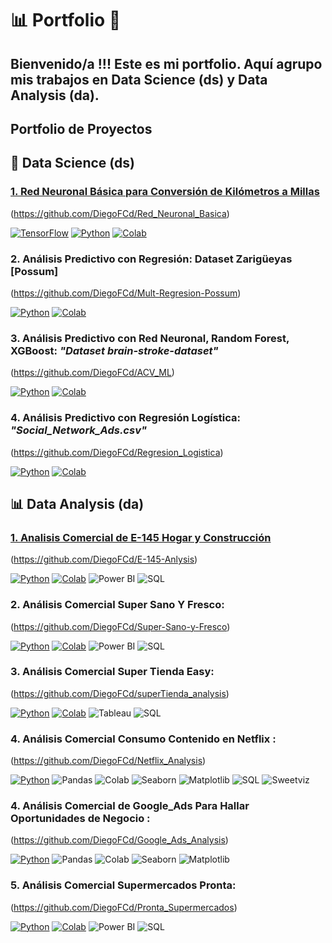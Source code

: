 # 📊 Portfolio 🧠 

## Bienvenido/a !!! Este es mi portfolio. Aquí agrupo mis trabajos en **Data Science (ds)** y **Data Analysis (da)**.

## Portfolio de Proyectos

## 🧠 Data Science (ds)

### <u> 1.  Red Neuronal Básica para Conversión de Kilómetros a Millas </u> 
(https://github.com/DiegoFCd/Red_Neuronal_Basica)

[![TensorFlow](https://img.shields.io/badge/TensorFlow-2.x-orange?logo=tensorflow)](https://www.tensorflow.org/)
[![Python](https://img.shields.io/badge/Python-3.7%2B-blue?logo=python)](https://www.python.org/)
[![Colab](https://colab.research.google.com/assets/colab-badge.svg)](https://colab.research.google.com/github/tu_usuario/tu_repositorio/blob/main/RedNeuronalBasicaConCapasOcultas.ipynb)

### 2.   Análisis Predictivo con Regresión: Dataset Zarigüeyas [Possum] 
(https://github.com/DiegoFCd/Mult-Regresion-Possum) <br>

[![Python](https://img.shields.io/badge/Python-3.7%2B-blue?logo=python)](https://www.python.org/)
[![Colab](https://colab.research.google.com/assets/colab-badge.svg)](https://colab.research.google.com/github/tu_usuario/tu_repositorio/blob/main/RedNeuronalBasicaConCapasOcultas.ipynb)
<br>

### 3. Análisis Predictivo con Red Neuronal, Random Forest, XGBoost: *"Dataset brain-stroke-dataset"* 
(https://github.com/DiegoFCd/ACV_ML) <br>


[![Python](https://img.shields.io/badge/Python-3.7%2B-blue?logo=python)](https://www.python.org/)
[![Colab](https://colab.research.google.com/assets/colab-badge.svg)](https://colab.research.google.com/github/tu_usuario/tu_repositorio/blob/main/RedNeuronalBasicaConCapasOcultas.ipynb)
<br>

### 4. Análisis Predictivo con Regresión Logística: *"Social_Network_Ads.csv"* 
(https://github.com/DiegoFCd/Regresion_Logistica)<br>


[![Python](https://img.shields.io/badge/Python-3.7%2B-blue?logo=python)](https://www.python.org/)
[![Colab](https://colab.research.google.com/assets/colab-badge.svg)](https://colab.research.google.com/github/tu_usuario/tu_repositorio/blob/main/RedNeuronalBasicaConCapasOcultas.ipynb)
<br>


## 📊 Data Analysis (da)
### <u> 1.  Analisis Comercial de E-145 Hogar y Construcción </u> 
(https://github.com/DiegoFCd/E-145-Anlysis)

[![Python](https://img.shields.io/badge/Python-3.7%2B-blue?logo=python)](https://www.python.org/)
[![Colab](https://colab.research.google.com/assets/colab-badge.svg)](https://colab.research.google.com/github/tu_usuario/tu_repositorio/blob/main/RedNeuronalBasicaConCapasOcultas.ipynb)
![Power BI](https://img.shields.io/badge/Power%20BI-F2C811?logo=powerbi&logoColor=black)
![SQL](https://img.shields.io/badge/SQL-336791?logo=postgresql&logoColor=white)

### 2.   Análisis Comercial Super Sano Y Fresco: 
(https://github.com/DiegoFCd/Super-Sano-y-Fresco) <br>

[![Python](https://img.shields.io/badge/Python-3.7%2B-blue?logo=python)](https://www.python.org/)
[![Colab](https://colab.research.google.com/assets/colab-badge.svg)](https://colab.research.google.com/github/tu_usuario/tu_repositorio/blob/main/RedNeuronalBasicaConCapasOcultas.ipynb)
![Power BI](https://img.shields.io/badge/Power%20BI-F2C811?logo=powerbi&logoColor=black)
![SQL](https://img.shields.io/badge/SQL-336791?logo=postgresql&logoColor=white)

### 3.   Análisis Comercial Super Tienda Easy: 
(https://github.com/DiegoFCd/superTienda_analysis) <br>

[![Python](https://img.shields.io/badge/Python-3.7%2B-blue?logo=python)](https://www.python.org/)
[![Colab](https://colab.research.google.com/assets/colab-badge.svg)](https://colab.research.google.com/github/tu_usuario/tu_repositorio/blob/main/RedNeuronalBasicaConCapasOcultas.ipynb)
![Tableau](https://img.shields.io/badge/Tableau-E97627?logo=tableau&logoColor=white)
![SQL](https://img.shields.io/badge/SQL-336791?logo=postgresql&logoColor=white)

### 4.   Análisis Comercial Consumo Contenido en Netflix : 
(https://github.com/DiegoFCd/Netflix_Analysis) <br>

[![Python](https://img.shields.io/badge/Python-3.7%2B-blue?logo=python)](https://www.python.org/)
![Pandas](https://img.shields.io/badge/Pandas-150458?logo=pandas&logoColor=white)
![Colab](https://img.shields.io/badge/Google%20Colab-F9AB00?logo=googlecolab&logoColor=white)
![Seaborn](https://img.shields.io/badge/Seaborn-0099CC?logo=python&logoColor=white)
![Matplotlib](https://img.shields.io/badge/Matplotlib-003366?logo=plotly&logoColor=white)
![SQL](https://img.shields.io/badge/SQL-4479A1?logo=postgresql&logoColor=white)
![Sweetviz](https://img.shields.io/badge/Sweetviz-FF69B4?logo=python&logoColor=white)

### 4.   Análisis Comercial de Google_Ads Para Hallar Oportunidades de Negocio : 
(https://github.com/DiegoFCd/Google_Ads_Analysis) <br>

[![Python](https://img.shields.io/badge/Python-3.7%2B-blue?logo=python)](https://www.python.org/)
![Pandas](https://img.shields.io/badge/Pandas-150458?logo=pandas&logoColor=white)
![Colab](https://img.shields.io/badge/Google%20Colab-F9AB00?logo=googlecolab&logoColor=white)
![Seaborn](https://img.shields.io/badge/Seaborn-0099CC?logo=python&logoColor=white)
![Matplotlib](https://img.shields.io/badge/Matplotlib-003366?logo=plotly&logoColor=white)

### 5.   Análisis Comercial Supermercados Pronta: 
(https://github.com/DiegoFCd/Pronta_Supermercados) <br>

[![Python](https://img.shields.io/badge/Python-3.7%2B-blue?logo=python)](https://www.python.org/)
[![Colab](https://colab.research.google.com/assets/colab-badge.svg)](https://colab.research.google.com/github/tu_usuario/tu_repositorio/blob/main/RedNeuronalBasicaConCapasOcultas.ipynb)
![Power BI](https://img.shields.io/badge/Power%20BI-F2C811?logo=powerbi&logoColor=black)
![SQL](https://img.shields.io/badge/SQL-336791?logo=postgresql&logoColor=white)
